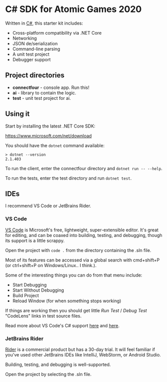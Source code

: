 
# C# SDK for Atomic Games 2020

Written in [C#](https://docs.microsoft.com/en-us/dotnet/csharp/), this starter kit includes:

- Cross-platform compatibility via .NET Core
- Networking
- JSON de/serialization
- Command-line parsing
- A unit test project
- Debugger support

## Project directories

- **connectfour** - console app. Run this!
- **ai** - library to contain the logic.
- **test** - unit test project for ai.

## Using it

Start by installing the latest .NET Core SDK:

https://www.microsoft.com/net/download

You should have the `dotnet` command available:
```
> dotnet --version
2.1.403
```

To run the client, enter the connectfour directory and `dotnet run -- --help`.

To run the tests, enter the test directory and run `dotnet test`.

## IDEs

I recommend VS Code or JetBrains Rider.

### VS Code

[VS Code](https://code.visualstudio.com/) is Microsoft's free, lightweight, super-extensible editor.
It's great for editing, and can be coaxed into building, testing, and debugging, though its support is a little scrappy.

Open the project with `code .` from the directory containing the .sln file.

Most of its features can be accessed via a global search with cmd+shift+P (or ctrl+shift+P on Windows/Linux.. I think.).

Some of the interesting things you can do from that menu include:
- Start Debugging
- Start Without Debugging
- Build Project
- Reload Window (for when something stops working)


If things are working then you should get little _Run Test_ / _Debug Test_ "CodeLens" links in test source files.

Read more about VS Code's C# support [here](https://code.visualstudio.com/docs/languages/csharp) and [here](https://github.com/OmniSharp/omnisharp-vscode).


### JetBrains Rider

[Rider](https://www.jetbrains.com/rider/download/) is a commercial product but has a 30-day trial. It will feel familiar if you've used other JetBrains IDEs like IntelliJ, WebStorm, or Android Studio.

Building, testing, and debugging is well-supported.

Open the project by selecting the .sln file.

